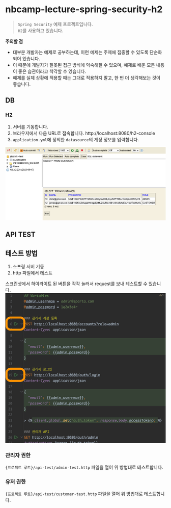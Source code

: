 # nbcamp-lecture-spring-security-h2

> `Spring Security` 예제 프로젝트입니다. \
> `H2`를 사용하고 있습니다.

<b>주의할 점</b>
- 대부분 개발자는 예제로 공부하는데, 이런 예제는 주제에 집중할 수 있도록 단순화되어 있습니다.
- 이 때문에 개발자가 잘못된 접근 방식에 익숙해질 수 있으며, 예제로 배운 모든 내용이 좋은 습관이라고 착각할 수 있습니다. 
- 예제를 실제 상황에 적용할 때는 그대로 적용하지 말고, 한 번 더 생각해보는 것이 좋습니다.

## DB

### H2

1. 서버를 기동합니다.
2. 브라우저에서 다음 URL로 접속합니다. http://localhost:8080/h2-console
3. `application.yml`에 정의한 `datasource`의 계정 정보를 입력합니다.

![h2 image](docs/doc-h2-console.png)


## API TEST

## 테스트 방법

1. 스프링 서버 기동
2. http 파일에서 테스트

스크린샷에서 하이라이트 된 버튼을 각각 눌러서 request를 보내 테스트할 수 있습니다.
![이미지](docs/doc-test-img.png)

### 관리자 권한

`{프로젝트 루트}/api-test/admin-test.http` 파일을 열어 위 방법대로 테스트합니다.

### 유저 권한

`{프로젝트 루트}/api-test/customer-test.http` 파일을 열어 위 방법대로 테스트합니다.